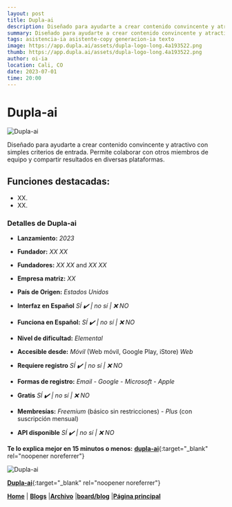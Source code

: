 ```yaml
---
layout: post
title: Dupla-ai
description: Diseñado para ayudarte a crear contenido convincente y atractivo con simples criterios de entrada.
summary: Diseñado para ayudarte a crear contenido convincente y atractivo con simples criterios de entrada. Permite colaborar con otros miembros de equipo y compartir resultados en diversas plataformas.
tags: asistencia-ia asistente-copy generacion-ia texto
image: https://app.dupla.ai/assets/dupla-logo-long.4a193522.png
thumb: https://app.dupla.ai/assets/dupla-logo-long.4a193522.png
author: oi-ia
location: Cali, CO
date: 2023-07-01
time: 20:00
---
```


# Dupla-ai

![Dupla-ai](https://app.dupla.ai/assets/dupla-logo-long.4a193522.png)

Diseñado para ayudarte a crear contenido convincente y atractivo con simples criterios de entrada. Permite colaborar con otros miembros de equipo y compartir resultados en diversas plataformas.

## Funciones destacadas:

- XX.
- XX.

### Detalles de Dupla-ai

- **Lanzamiento:**
  _2023_

- **Fundador:**
  _XX XX_
- **Fundadores:**
  _XX XX_ and _XX XX_

- **Empresa matriz:**
  _XX_

- **País de Origen:**
  _Estados Unidos_

- **Interfaz en Español**
  _SÍ ✔️ | no_
  _sí | ❌ NO_

- **Funciona en Español:**
  _SÍ ✔️ | no_
  _sí | ❌ NO_

- **Nivel de dificultad:**
  _Elemental_

- **Accesible desde:**
  _Móvil_ (Web móvil, Google Play, iStore)
  _Web_

- **Requiere registro**
  _SÍ ✔️ | no_
  _sí | ❌ NO_

- **Formas de registro:**
  _Email_ - _Google_ - _Microsoft_ - _Apple_

- **Gratis**
  _SÍ ✔️ | no_
  _sí | ❌ NO_

- **Membresías:**
  _Freemium_ (básico sin restricciones) - _Plus_ (con suscripción mensual)

- **API disponible**
  _SÍ ✔️ | no_
  _sí | ❌ NO_

**Te lo explica mejor en 15 minutos o menos:**
[**dupla-ai**](https://www.youtube.com/watch?v=FlI1vFh_9Zo){:target="\_blank" rel="noopener noreferrer"}

![Dupla-ai](https://app.dupla.ai/assets/dupla-logo-long.4a193522.png)

[**Dupla-ai**](https://www.dupla.ai/){:target="\_blank" rel="noopener noreferrer"}

[**Home**](https://lucfreelance.github.io/board/) | [**Blogs**](https://oportunidadesilimitadas.com/blogs/_site/index.html) |[**Archivo**](https://lucfreelance.github.io/board/archive/) |[**board/blog**](https://lucfreelance.github.io/board/blog/) |[**Página principal**](https://oportunidadesilimitadas.com)
